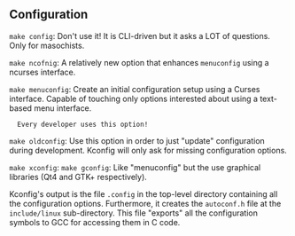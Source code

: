 Configuration
-------------

   ``make config``:
      Don't use it!  It is CLI-driven but it asks a LOT of questions.
      Only for masochists.

   ``make ncofnig``:
      A relatively new option that enhances ``menuconfig`` using a ncurses
      interface.

   ``make menuconfig``:
      Create an initial configuration setup using a Curses interface.
      Capable of touching only options interested about using a text-based menu
      interface.

      Every developer uses this option!

   ``make oldconfig``:
      Use this option in order to just "update" configuration during
      development.  Kconfig will only ask for missing configuration options.

   ``make xconfig``:
   ``make gconfig``:
      Like "menuconfig" but the use graphical libraries (Qt4 and GTK+
      respectively).

   Kconfig's output is the file ``.config`` in the top-level directory
   containing all the configuration options.  Furthermore, it creates the
   ``autoconf.h`` file at the ``include/linux`` sub-directory.  This file
   "exports" all the configuration symbols to GCC for accessing them in C code.
